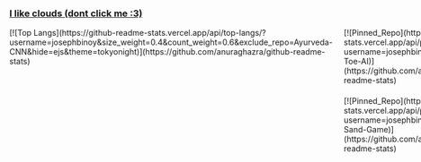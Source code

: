 ### [I like clouds (dont click me :3)](https://www.youtube.com/watch?v=dQw4w9WgXcQ)

<div style="display: flex; flex-direction: row; justify-content: space-between; align-items: flex-start;">

  <!-- Left card, occupying entire left side -->
  <div style="flex: 1; margin-right: 20px;">
    [![Top Langs](https://github-readme-stats.vercel.app/api/top-langs/?username=josephbinoy&size_weight=0.4&count_weight=0.6&exclude_repo=Ayurveda-CNN&hide=ejs&theme=tokyonight)](https://github.com/anuraghazra/github-readme-stats)
  </div>

  <!-- Right side, stacked cards -->
  <div style="flex: 1; display: flex; flex-direction: column;">
    <div style="margin-bottom: 20px;">
      [![Pinned_Repo](https://github-readme-stats.vercel.app/api/pin/?username=josephbinoy&repo=Tic-Tac-Toe-AI)](https://github.com/anuraghazra/github-readme-stats)
    </div>
    <div>
      [![Pinned_Repo](https://github-readme-stats.vercel.app/api/pin/?username=josephbinoy&repo=Falling-Sand-Game)](https://github.com/anuraghazra/github-readme-stats)
    </div>
  </div>
</div>

